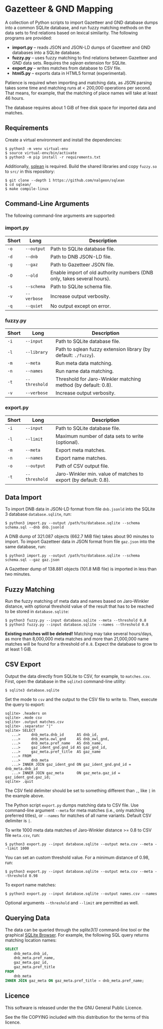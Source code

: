 # Gazetteer & GND Mapping

A collection of Python scripts to import Gazetteer and GND database dumps into
a common SQLite database, and run fuzzy matching methods on the data sets to
find relations based on lexical similarity. The following programs are provided:

* **import.py** – reads JSON and JSON-LD dumps of Gazetteer and GND databases
  into a SQLite database.
* **fuzzy.py** – uses fuzzy matching to find relations between Gazetteer and
  GND data sets. Requires the *sqlean* extension for SQLite.
* **export.py** – writes matches from database to CSV file.
* **html5.py** – exports data in HTML5 format (experimental).

Patience is required when importing and matching data, as JSON parsing takes
some time and matching runs at < 200,000 operations per second. That means, for
example, that the matching of place names will take at least 46 hours.

The database requires about 1 GiB of free disk space for imported data and
matches.

## Requirements

Create a virtual environment and install the dependencies:

```
$ python3 -m venv virtual-env
$ source virtual-env/bin/activate
$ python3 -m pip install -r requirements.txt
```

Additionally, [sqlean](https://github.com/nalgeon/sqlean) is required. Build the
shared libraries and copy `fuzzy.so` to `src/` in this repository:

```
$ git clone --depth 1 https://github.com/nalgeon/sqlean
$ cd sqlean/
$ make compile-linux
```

## Command-Line Arguments

The following command-line arguments are supported:

### import.py

| Short | Long          | Description                                                             |
|-------|---------------|-------------------------------------------------------------------------|
| `-o`  | `--output`    | Path to SQLite database file.                                           |
| `-d`  | `--dnb`       | Path to DNB JSON-LD file.                                               |
| `-g`  | `--gaz`       | Path to Gazetteer JSON file.                                            |
| `-O`  | `--old`       | Enable import of old authority numbers (DNB only, takes several hours). |
| `-s`  | `--schema`    | Path to SQLite schema file.                                             |
| `-v`  | `--verbose`   | Increase output verbosity.                                              |
| `-q`  | `--quiet`     | No output except on error.                                              |

### fuzzy.py

| Short | Long          | Description                                                             |
|-------|---------------|-------------------------------------------------------------------------|
| `-i`  | `--input`     | Path to SQLite database file.                                           |
| `-l`  | `--library`   | Path to sqlean fuzzy extension library (by default: `./fuzzy`).         |
| `-m`  | `--meta`      | Run meta data matching.                                                 |
| `-n`  | `--names`     | Run name data matching.                                                 |
| `-t`  | `--threshold` | Threshold for Jaro-Winkler matching method (by default: 0.8).          |
| `-v`  | `--verbose`   | Increase output verbosity.                                              |

### export.py

| Short | Long          | Description                                                             |
|-------|---------------|-------------------------------------------------------------------------|
| `-i`  | `--input`     | Path to SQLite database file.                                           |
| `-l`  | `--limit`     | Maximum number of data sets to write (optional).                        |
| `-m`  | `--meta`      | Export meta matches.                                                    |
| `-n`  | `--names`     | Export name matches.                                                    |
| `-o`  | `--output`    | Path of CSV output file.                                                |
| `-t`  | `--threshold` | Jaro-Winkler min. value of matches to export (by default: 0.8).        |

## Data Import

To import DNB data in JSON-LD format from file `dnb.jsonld` into the SQLite 3
database `database.sqlite`, run:

```
$ python3 import.py --output /path/to/database.sqlite --schema schema.sql --dnb dnb.jsonld
```

A DNB dump of 321.087 objects (662.7 MiB file) takes about 90 minutes to import.
To import Gazetteer data in JSON format from file `gaz.json` into the same
database, run:

```
$ python3 import.py --output /path/to/database.sqlite --schema schema.sql --gaz gaz.json
```

A Gazetteer dump of 138.881 objects (101.8 MiB file) is imported in less than
two minutes.

## Fuzzy Matching

Run the fuzzy matching of meta data and names based on Jaro-Winkler distance,
with optional threshold value of the result that has to be reached to be stored
in `database.sqlite`:

```
$ python3 fuzzy.py --input database.sqlite --meta --threshold 0.8
$ python3 fuzzy.py --input database.sqlite --names --threshold 0.8
```

**Existing matches will be deleted!** Matching may take several hours/days, as
more than 8,000,000 meta matches and more than 21,000,000 name matches will be
found for a threshold of `0.8`. Expect the database to grow to at least 1 GiB.

## CSV Export

Output the data directly from SQLite to CSV, for example, to `matches.csv`.
First, open the database in the `sqlite3` command-line utility:

```
$ sqlite3 database.sqlite
```

Set the mode to `csv` and the output to the CSV file to write to. Then, execute
the query to export:

```
sqlite> .headers on
sqlite> .mode csv
sqlite> .output matches.csv
sqlite> .separator "|"
sqlite> SELECT
   ...>     dnb_meta.dnb_id      AS dnb_id,
   ...>     dnb_meta.owl_gnd     AS dnb_owl_gnd,
   ...>     dnb_meta.pref_name   AS dnb_name,
   ...>     gaz_ident_gnd.gnd_id AS gaz_gnd_id,
   ...>     gaz_meta.pref_title  AS gaz_name
   ...> FROM
   ...>     dnb_meta
   ...> INNER JOIN gaz_ident_gnd ON gaz_ident_gnd.gnd_id = dnb_meta.dnb_id
   ...> INNER JOIN gaz_meta      ON gaz_meta.gaz_id = gaz_ident_gnd.gaz_id;
sqlite> .quit
```

The CSV field delimiter should be set to something different than `,`, like `|`
in the example above.

The Python script `export.py` dumps matching data to CSV file. Use command-line
argument `--meta` for meta matches (i.e., only matching preferred titles), or
`--names` for matches of all name variants. Default CSV delimiter is `|`.

To write 1000 meta data matches of Jaro-Winkler distance >= 0.8 to CSV file
`meta.csv`, run:

```
$ python3 export.py --input database.sqlite --output meta.csv --meta --limit 1000
```

You can set an custom threshold value. For a minimum distance of 0.98, run:

```
$ python3 export.py --input database.sqlite --output meta.csv --meta --threshold 0.98
```

To export name matches:

```
$ python3 export.py --input database.sqlite --output names.csv --names
```

Optional arguments `--threshold` and `--limit` are permitted as well.

## Querying Data

The data can be queried through the *sqlite3(1)* command-line tool or the
graphical [SQLite Browser](https://sqlitebrowser.org/). For example, the
following SQL query returns matching location names:

```sql
SELECT
    dnb_meta.dnb_id,
    dnb_meta.pref_name,
    gaz_meta.gaz_id,
    gaz_meta.pref_title
FROM
    dnb_meta
INNER JOIN gaz_meta ON gaz_meta.pref_title = dnb_meta.pref_name;
```

## Licence

This software is released under the the GNU General Public Licence.

See the file COPYING included with this distribution for the terms of this
licence.
